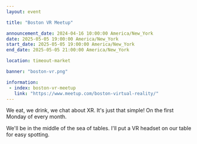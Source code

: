 ```yaml
---
layout: event

title: "Boston VR Meetup"

announcement_date: 2024-04-16 10:00:00 America/New_York
date: 2025-05-05 19:00:00 America/New_York
start_date: 2025-05-05 19:00:00 America/New_York
end_date: 2025-05-05 21:00:00 America/New_York

location: timeout-market

banner: "boston-vr.png"

information:
 - index: boston-vr-meetup
   link: "https://www.meetup.com/boston-virtual-reality/"
---
```


We eat, we drink, we chat about XR. It's just that simple! On the first Monday of every month.

We'll be in the middle of the sea of tables. I'll put a VR headset on our table for easy spotting.
